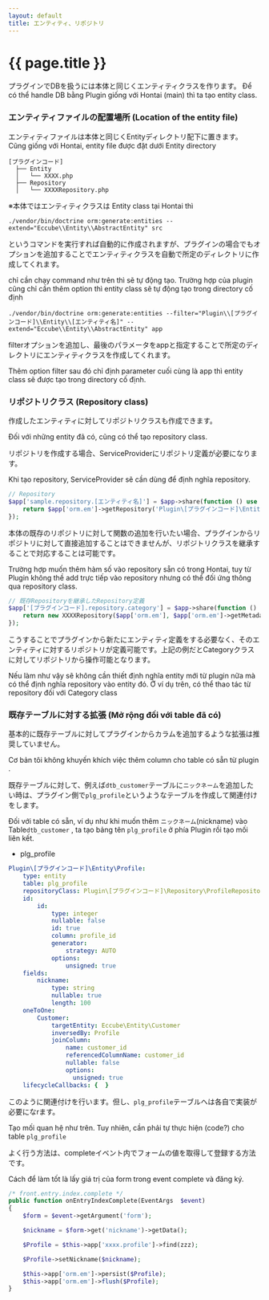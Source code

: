 ```yaml
---
layout: default
title: エンティティ、リポジトリ
---
```


# {{ page.title }}

プラグインでDBを扱うには本体と同じくエンティティクラスを作ります。
Để có thể handle DB bằng Plugin giống với Hontai (main) thì ta tạo entity class.
### エンティティファイルの配置場所 (Location of the entity file)
エンティティファイルは本体と同じくEntityディレクトリ配下に置きます。
Cũng giống với Hontai, entity file được đặt dưới Entity directory 

```
[プラグインコード]
  ├── Entity
  │   └── XXXX.php
  ├── Repository
  │   └── XXXXRepository.php
```
※本体ではエンティティクラスは
Entity class tại Hontai thì
```
./vendor/bin/doctrine orm:generate:entities --extend="Eccube\\Entity\\AbstractEntity" src
```
というコマンドを実行すれば自動的に作成されますが、プラグインの場合でもオプションを追加することでエンティティクラスを自動で所定のディレクトリに作成してくれます。

chỉ cần chạy command như trên thì sẽ tự động tạo. Trường hợp của plugin cũng chỉ cần thêm option thì entity class sẽ tự động tạo trong directory cố định
```
./vendor/bin/doctrine orm:generate:entities --filter="Plugin\\[プラグインコード]\\Entity\\[エンティティ名]" --extend="Eccube\\Entity\\AbstractEntity" app
```

filterオプションを追加し、最後のパラメータをappと指定することで所定のディレクトリにエンティティクラスを作成してくれます。

Thêm option filter sau đó chỉ định parameter cuối cùng là app thì entity class sẽ được tạo trong directory cố định.

### リポジトリクラス (Repository class)

作成したエンティティに対してリポジトリクラスも作成できます。

Đối với những entity đã có, cũng có thể tạo repository class.

リポジトリを作成する場合、ServiceProviderにリポジトリ定義が必要になります。

Khi tạo repository, ServiceProvider sẽ cần dùng để định nghĩa repository.

```php
// Repository
$app['sample.repository.[エンティティ名]'] = $app->share(function () use ($app) {
    return $app['orm.em']->getRepository('Plugin\[プラグインコード]\Entity\[エンティティ]');
});
```

本体の既存のリポジトリに対して関数の追加を行いたい場合、プラグインからリポジトリに対して直接追加することはできませんが、リポジトリクラスを継承することで対応することは可能です。

Trường hợp muốn thêm hàm số vào repository sẵn có trong Hontai, tuy từ Plugin không thề add trực tiếp vào repository nhưng có thể đối ứng thông qua repository class.

```php
// 既存Repositoryを継承したRepository定義
$app['[プラグインコード].repository.category'] = $app->share(function () use ($app) {
    return new XXXXRepository($app['orm.em'], $app['orm.em']->getMetadataFactory()->getMetadataFor('Eccube\Entity\Category'));
});
```

こうすることでプラグインから新たにエンティティ定義をする必要なく、そのエンティティに対するリポジトリが定義可能です。上記の例だとCategoryクラスに対してリポジトリから操作可能となります。

Nếu làm như vậy sẽ không cần thiết định nghĩa entity mới từ plugin nữa mà có thể định nghĩa repository vào entity đó. Ở ví dụ trên, có thể thao tác từ repository đối với Category class

### 既存テーブルに対する拡張 (Mở rộng đối với table đã có)

基本的に既存テーブルに対してプラグインからカラムを追加するような拡張は推奨していません。

Cơ bản tôi không khuyến khích việc thêm column cho table có sẵn từ plugin .

既存テーブルに対して、例えば`dtb_customer`テーブルに`ニックネーム`を追加したい時は、プラグイン側で`plg_profile`というようなテーブルを作成して関連付けをします。

Đối với table có sẵn, ví dụ như khi muốn thêm `ニックネーム`(nickname) vào Table`dtb_customer` , ta tạo bảng tên `plg_profile` ở phía Plugin rồi tạo mối liên kết.


- plg_profile

```yml
Plugin\[プラグインコード]\Entity\Profile:
    type: entity
    table: plg_profile
    repositoryClass: Plugin\[プラグインコード]\Repository\ProfileRepository
    id:
        id:
            type: integer
            nullable: false
            id: true
            column: profile_id
            generator:
                strategy: AUTO
            options:
                unsigned: true
    fields:
        nickname:
            type: string
            nullable: true
            length: 100
    oneToOne:
        Customer:
            targetEntity: Eccube\Entity\Customer
            inversedBy: Profile
            joinColumn:
                name: customer_id
                referencedColumnName: customer_id
                nullable: false
                options:
                  unsigned: true
    lifecycleCallbacks: {  }
```

このように関連付けを行います。但し、`plg_profile`テーブルへは各自で実装が必要になrます。

Tạo mối quan hệ như trên. Tuy nhiên, cần phải tự thực hiện (code?) cho table `plg_profile`

よく行う方法は、completeイベント内でフォームの値を取得して登録する方法です。

Cách để làm tốt là lấy giá trị của form trong event complete và đăng ký.

```php
/* front.entry.index.complete */
public function onEntryIndexComplete(EventArgs  $event)
{
    $form = $event->getArgument('form');

    $nickname = $form->get('nickname')->getData();

    $Profile = $this->app['xxxx.profile']->find(zzz);

    $Profile->setNickname($nickname);

    $this->app['orm.em']->persist($Profile);
    $this->app['orm.em']->flush($Profile);
}
```
